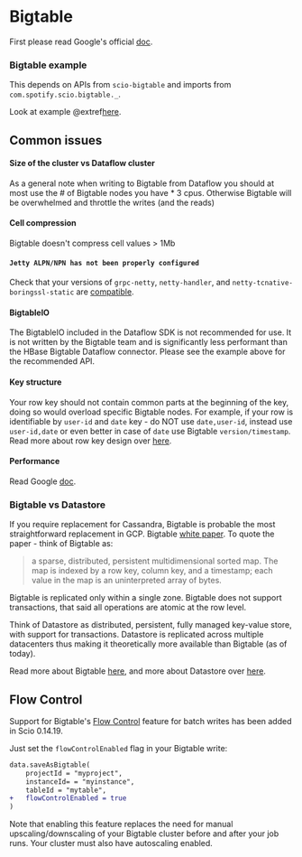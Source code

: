 # Bigtable

First please read Google's official [doc](https://cloud.google.com/bigtable/docs/how-to).

### Bigtable example

This depends on APIs from `scio-bigtable` and imports from `com.spotify.scio.bigtable._`.

Look at example @extref[here](example:BigtableExample).

## Common issues

#### Size of the cluster vs Dataflow cluster

As a general note when writing to Bigtable from Dataflow you should at most use the # of Bigtable nodes you have * 3 cpus. Otherwise Bigtable will be overwhelmed and throttle the writes (and the reads)

#### Cell compression

Bigtable doesn't compress cell values > 1Mb

#### `Jetty ALPN/NPN has not been properly configured`

Check that your versions of `grpc-netty`, `netty-handler`, and `netty-tcnative-boringssl-static` are [compatible](https://github.com/grpc/grpc-java/blob/master/SECURITY.md#troubleshooting).

#### BigtableIO

The BigtableIO included in the Dataflow SDK is not recommended for use. It is not written by the Bigtable team and is significantly less performant than the HBase Bigtable Dataflow connector. Please see the example above for the recommended API.

#### Key structure

Your row key should not contain common parts at the beginning of the key, doing so would overload specific Bigtable nodes. For example, if your row is identifiable by `user-id` and `date` key - do NOT use `date,user-id`, instead use `user-id,date` or even better in case of `date` use Bigtable `version/timestamp`. Read more about row key design over [here](https://cloud.google.com/bigtable/docs/schema-design#row-keys).

#### Performance

Read Google [doc](https://cloud.google.com/bigtable/docs/performance).

### Bigtable vs Datastore

If you require replacement for Cassandra, Bigtable is probable the most straightforward replacement in GCP.
Bigtable [white paper](https://static.googleusercontent.com/media/research.google.com/en/archive/bigtable-osdi06.pdf). To quote the paper - think of Bigtable as:
> a sparse, distributed, persistent multidimensional sorted map. The map is indexed by a row key, column key, and a timestamp; each value in the map is an uninterpreted array of bytes.

Bigtable is replicated only within a single zone. Bigtable does not support transactions, that said all operations are atomic at the row level.

Think of Datastore as distributed, persistent, fully managed key-value store, with support for transactions. Datastore is replicated across multiple datacenters thus making it theoretically more available than Bigtable (as of today).

Read more about Bigtable [here](https://cloud.google.com/bigtable/docs/concepts), and more about Datastore over [here](https://cloud.google.com/datastore/docs/concepts/overview).

## Flow Control

Support for Bigtable's [Flow Control](https://cloud.google.com/bigtable/docs/writes#flow-control) feature for batch writes has been added in Scio 0.14.19.

Just set the `flowControlEnabled` flag in your Bigtable write:

```diff
data.saveAsBigtable(
    projectId = "myproject",
    instanceId= = "myinstance",
    tableId = "mytable",
+   flowControlEnabled = true
)
```

Note that enabling this feature replaces the need for manual upscaling/downscaling of your Bigtable cluster before and after your job runs.
Your cluster must also have autoscaling enabled.
